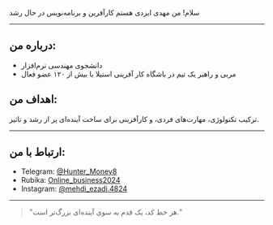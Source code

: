 سلام! من مهدی ایزدی هستم
 کارآفرین و برنامه‌نویس در حال رشد 

---

## درباره من:

- دانشجوی مهندسی نرم‌افزار  
- مربی و راهبر یک تیم در باشگاه کار آفرینی استیلا با بیش از ۱۲۰ عضو فعال  

## اهداف من:
ترکیب تکنولوژی، مهارت‌های فردی، و کارآفرینی برای ساخت آینده‌ای پر از رشد و تاثیر.

---

## ارتباط با من:

- Telegram: [@Hunter_Money8](https://t.me/Hunter_Money8)  
- Rubika: [Online_business2024](https://rubika.ir/Online_business2024)  
- Instagram: [@mehdi_ezadi.4824](https://instagram.com/mehdi_ezadi.4824)

---

> "هر خط کد، یک قدم به سوی آینده‌ای بزرگ‌تر است."
